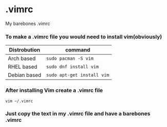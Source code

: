 # .vimrc
My barebones .vimrc

### To make a .vimrc file you would need to install vim(obviously)

|Distrobution|command|
|---|---|
|Arch based|`sudo pacman -S vim`|
|RHEL based|`sudo dnf install vim`|
|Debian based|`sudo apt-get install vim`|


### After installing Vim create a .vimrc file

`vim ~/.vimrc`

### Just copy the text in my .vimrc file and have a barebones .vimrc
